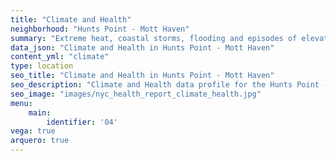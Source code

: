 ```yaml
---
title: "Climate and Health"
neighborhood: "Hunts Point - Mott Haven"
summary: "Extreme heat, coastal storms, flooding and episodes of elevated ozone are climate-related hazards that may increase with climate change and have important public health impacts in New York City. Extreme weather can cause power outages, which also threaten public health. This report provides neighborhood indicators of climate-related hazards, vulnerability and health impacts."
data_json: "Climate and Health in Hunts Point - Mott Haven"
content_yml: "climate"
type: location
seo_title: "Climate and Health in Hunts Point - Mott Haven"
seo_description: "Climate and Health data profile for the Hunts Point - Mott Haven neighborhood of NYC."
seo_image: "images/nyc_health_report_climate_health.jpg"
menu:
    main:
        identifier: '04'
vega: true
arquero: true
---
```

